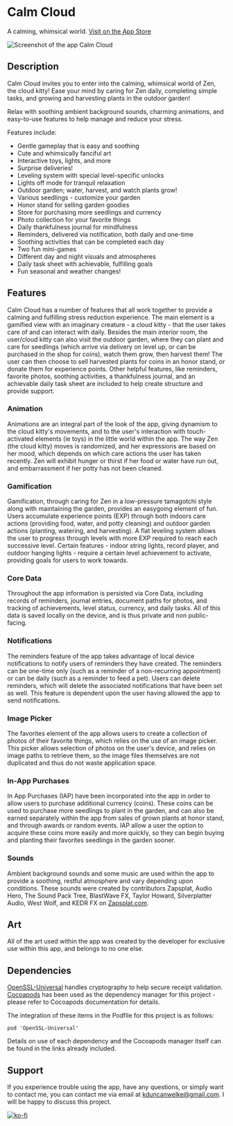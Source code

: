 # Calm Cloud
A calming, whimsical world.
[Visit on the App Store](https://apps.apple.com/us/app/id1503747823)

![Screenshot of the app Calm Cloud](https://i.ibb.co/qkD414s/Screen-Shot-2020-08-05-at-2-29-28-PM.png)

## Description
Calm Cloud invites you to enter into the calming, whimsical world of Zen, the cloud kitty! Ease your mind by caring for Zen daily, completing simple tasks, and growing and harvesting plants in the outdoor garden!

Relax with soothing ambient background sounds, charming animations, and easy-to-use features to help manage and reduce your stress.

Features include:

* Gentle gameplay that is easy and soothing
* Cute and whimsically fanciful art
* Interactive toys, lights, and more
* Surprise deliveries!
* Leveling system with special level-specific unlocks
* Lights off mode for tranquil relaxation
* Outdoor garden; water, harvest, and watch plants grow!
* Various seedlings - customize your garden
* Honor stand for selling garden goodies
* Store for purchasing more seedlings and currency
* Photo collection for your favorite things
* Daily thankfulness journal for mindfulness
* Reminders, delivered via notification, both daily and one-time
* Soothing activities that can be completed each day
* Two fun mini-games
* Different day and night visuals and atmospheres
* Daily task sheet with achievable, fulfilling goals
* Fun seasonal and weather changes!

## Features
Calm Cloud has a number of features that all work together to provide a calming and fulfilling stress reduction experience. The main element is a gamified view with an imaginary creature - a cloud kitty - that the user takes care of and can interact with daily. Besides the main interior room, the user/cloud kitty can also visit the outdoor garden, where they can plant and care for seedlings (which arrive via delivery on level up, or can be purchased in the shop for coins), watch them grow, then harvest them! The user can then choose to sell harvested plants for coins in an honor stand, or donate them for experience points. Other helpful features, like reminders, favorite photos, soothing activities, a thankfulness journal, and an achievable daily task sheet are included to help create structure and provide support.

### Animation
Animations are an integral part of the look of the app, giving dynamism to the cloud kitty's movements, and to the user's interaction with touch-activated elements (ie toys) in the little world within the app. The way Zen (the cloud kitty) moves is randomized, and her expressions are based on her mood, which depends on which care actions the user has taken recently. Zen will exhibit hunger or thirst if her food or water have run out, and embarrassment if her potty has not been cleaned.

### Gamification 
Gamification, through caring for Zen in a low-pressure tamagotchi style along with maintaining the garden, provides an easygoing element of fun. Users accumulate experience points (EXP) through both indoors care actions (providing food, water, and potty cleaning) and outdoor garden actions (planting, watering, and harvesting). A flat leveling system allows the user to progress through levels with more EXP required to reach each successive level. Certain features - indoor string lights, record player, and outdoor hanging lights - require a certain level achievement to activate, providing goals for users to work towards. 

### Core Data
Throughout the app information is persisted via Core Data, including records of reminders, journal entries, document paths for photos, and tracking of achievements, level status, currency, and daily tasks. All of this data is saved locally on the device, and is thus private and non public-facing. 

### Notifications
The reminders feature of the app takes advantage of local device notifications to notify users of reminders they have created. The reminders can be one-time only (such as a reminder of a non-recurring appointment) or can be daily (such as a reminder to feed a pet). Users can delete reminders, which will delete the associated notifications that have been set as well. This feature is dependent upon the user having allowed the app to send notifications.

### Image Picker
The favorites element of the app allows users to create a collection of photos of their favorite things, which relies on the use of an image picker. This picker allows selection of photos on the user's device, and relies on image paths to retrieve them, so the image files themselves are not duplicated and thus do not waste application space. 

### In-App Purchases
In App Purchases (IAP) have been incorporated into the app in order to allow users to purchase additional currency (coins). These coins can be used to purchase more seedlings to plant in the garden, and can also be earned separately within the app from sales of grown plants at honor stand, and through awards or random events. IAP allow a user the option to acquire these coins more easily and more quickly, so they can begin buying and planting their favorites seedlings in the garden sooner.

### Sounds
Ambient background sounds and some music are used within the app to provide a soothing, restful atmosphere and vary depending upon conditions. These sounds were created by contributors Zapsplat, Audio Hero, The Sound Pack Tree, BlastWave FX, Taylor Howard, Silverplatter Audio, West Wolf, and KEDR FX on [Zapsplat.com](https://www.zapsplat.com).

## Art
All of the art used within the app was created by the developer for exclusive use within this app, and belongs to no one else.

## Dependencies
[OpenSSL-Universal](https://cocoapods.org/pods/OpenSSL-Universal) handles cryptography to help secure receipt validation. [Cocoapods](https://github.com/CocoaPods/CocoaPods) has been used as the dependency manager for this project - please refer to Cocoapods documentation for details.

The integration of these items in the Podfile for this project is as follows:
```
pod 'OpenSSL-Universal'
```

Details on use of each dependency and the Cocoapods manager itself can be found in the links already included.

## Support
If you experience trouble using the app, have any questions, or simply want to contact me, you can contact me via email at kduncanwelke@gmail.com. I will be happy to discuss this project.

[![ko-fi](https://ko-fi.com/img/githubbutton_sm.svg)](https://ko-fi.com/S6S03G1HT)
